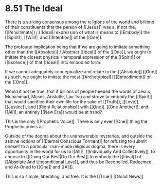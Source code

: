 # 8.51 The Ideal

There is a striking consensus among the religions of the world and billions of their constituents that the person of [[Jesus]] was a, if not the, [[Penultimate]] / [[Ideal]] expression of what is means to [[Embody]] the [[Spirit]], [[Will]], and [[Intention]] of the [[One]]. 

The profound implication being that if we are going to imitate something other than the [[Absolute]] / Abstract [[Ideal]] of the [[One]], we ought to imitate the closest physical / temporal expression of the [[Spirit]] or [[Essence]] of that [[Ideal]] into embodied form. 

If we cannot adequately conceptualize and relate to the [[Absolute]] [[One]] as such, we ought to imitate the most [[Archetypical]] [[Embodiment]] of the [[One]].

Would it not be true, that if billions of people heeded the words of Jesus, Muhammad, Moses, Aristotle, Lao Tsu and strove to embody the [[Spirit]] that would sacrifice their own life for the sake of [[Truth]], [[Love]], [[Justice]], and [[Right Relationship]] with [[One]], [[One Another]], and [[All]], an entirely [[New Era]] would be at hand? 

This is the only [[Prophetic Voice]]. There is only ever [[One]] thing the Prophetic points at. 

Outside of the dogma about the unanswerable mysteries, and outside the asinine notions of [[Eternal Conscious Torment]] for refusing to submit oneself to a particular man-made religious dogma, there is every opportunity in the world for us to [[All]], [[Individually And Collectively]], to choose to [[Doing Our Best|Do Our Best]] to embody the [[Ideal]] of [[Absolute And Unconditional Love]], and thus be Reconciled, Redeemed, and At-Oned to [[One]] and [[All]]. 

This is so simple, liberating, and free. It is the [[True]] [[Good News]]. 
